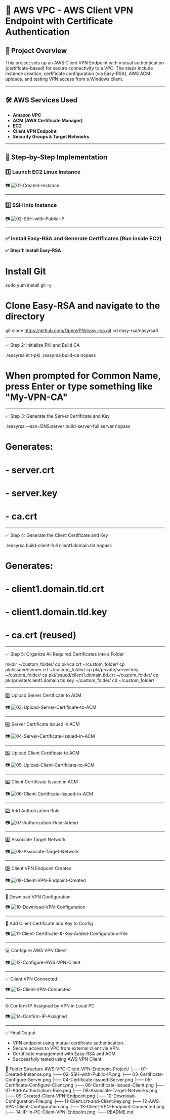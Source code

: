 # 🔐 AWS VPC - AWS Client VPN Endpoint with Certificate Authentication

## 📘 Project Overview

This project sets up an AWS Client VPN Endpoint with mutual authentication (certificate-based) for secure connectivity to a VPC. The steps include instance creation, certificate configuration (via Easy-RSA), AWS ACM uploads, and testing VPN access from a Windows client.

---

## 🛠️ AWS Services Used

- **Amazon VPC**
- **ACM (AWS Certificate Manager)**
- **EC2**
- **Client VPN Endpoint**
- **Security Groups & Target Networks**

---

## 🧪 Step-by-Step Implementation

### 1️⃣ Launch EC2 Linux Instance

📷 ![01-Created-Instance](./01-Created-Instance.png)

---

### 2️⃣ SSH into Instance

📷 ![02-SSH-with-Public-IP](./02-SSH-with-Public-IP.png)

---

### ✅ Install Easy-RSA and Generate Certificates (Run inside EC2)

#### ✅ Step 1: Install Easy-RSA

# Install Git
sudo yum install git -y

# Clone Easy-RSA and navigate to the directory
git clone https://github.com/OpenVPN/easy-rsa.git
cd easy-rsa/easyrsa3

---

✅ Step 2: Initialize PKI and Build CA

./easyrsa init-pki
./easyrsa build-ca nopass
# When prompted for Common Name, press Enter or type something like "My-VPN-CA"

---

✅ Step 3: Generate the Server Certificate and Key

./easyrsa --san=DNS:server build-server-full server nopass
# Generates:
# - server.crt
# - server.key
# - ca.crt

---

✅ Step 4: Generate the Client Certificate and Key

./easyrsa build-client-full client1.domain.tld nopass
# Generates:
# - client1.domain.tld.crt
# - client1.domain.tld.key
# - ca.crt (reused)

---

✅ Step 5: Organize All Required Certificates into a Folder

mkdir ~/custom_folder/
cp pki/ca.crt ~/custom_folder/
cp pki/issued/server.crt ~/custom_folder/
cp pki/private/server.key ~/custom_folder/
cp pki/issued/client1.domain.tld.crt ~/custom_folder/
cp pki/private/client1.domain.tld.key ~/custom_folder/
cd ~/custom_folder/

---

3️⃣ Upload Server Certificate to ACM

📷 ![03-Upload-Server-Certificate-to-ACM](./03-Certificate-Configure-Server.png)

---

4️⃣ Server Certificate Issued in ACM

📷 ![04-Server-Certificate-Issued-in-ACM](./04-Certificate-Issued-Server.png)

---

5️⃣ Upload Client Certificate to ACM

📷 ![05-Upload-Client-Certificate-to-ACM](./05-Certificate-Configure-Client.png)

---

6️⃣ Client Certificate Issued in ACM

📷 ![06-Client-Certificate-Issued-in-ACM](./06-Certificate-Issued-Client.png)

---

7️⃣ Add Authorization Rule

📷 ![07-Authorization-Rule-Added](./07-Add-Authorization-Rule.png)

---

8️⃣ Associate Target Network

📷 ![08-Associate-Target-Network](./08-Associate-Target-Networks.png)

---

9️⃣ Client VPN Endpoint Created

📷 ![09-Client-VPN-Endpoint-Created](./09-Created-Client-VPN-Endpoint.png)

---

🔻 Download VPN Configuration

📷 ![10-Download-VPN-Configuration](./10-Download-Configuration-File.png)

---

🧾 Add Client Certificate and Key to Config

📷 ![11-Client-Certificate-&-Key-Added-Configuration-File](./11-Client.crt-and-Client.key.png)

---

💻 Configure AWS VPN Client

📷 ![12-Configure-AWS-VPN-Client](./12-AWS-VPN-Client-Configuration.png)

---

✅ Client VPN Connected

📷 ![13-Client-VPN-Connected](./13-Client-VPN-Endpoint-Connected.png)

---

🌐 Confirm IP Assigned by VPN in Local PC

📷 ![14-Confirm-IP-Assigned](./14-IP-In-PC-Client-VPN-Endpoint.png)

---

✅ Final Output

- VPN endpoint using mutual certificate authentication.
- Secure access to VPC from external client via VPN.
- Certificate management with Easy-RSA and ACM.
- Successfully tested using AWS VPN Client.

📂 Folder Structure
AWS-VPC-Client-VPN-Endpoint-Project/
├── 01-Created-Instance.png
├── 02-SSH-with-Public-IP.png
├── 03-Certificate-Configure-Server.png
├── 04-Certificate-Issued-Server.png
├── 05-Certificate-Configure-Client.png
├── 06-Certificate-Issued-Client.png
├── 07-Add-Authorization-Rule.png
├── 08-Associate-Target-Networks.png
├── 09-Created-Client-VPN-Endpoint.png
├── 10-Download-Configuration-File.png
├── 11-Client.crt-and-Client.key.png
├── 12-AWS-VPN-Client-Configuration.png
├── 13-Client-VPN-Endpoint-Connected.png
├── 14-IP-In-PC-Client-VPN-Endpoint.png
└── README.md
